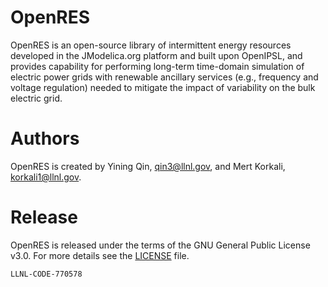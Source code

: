 # OpenRES
OpenRES is an open-source library of intermittent energy resources developed in the JModelica.org platform and built upon OpenIPSL, and provides capability for performing long-term time-domain simulation of electric power grids with renewable ancillary services (e.g., frequency and voltage regulation) needed to mitigate the impact of variability on the bulk electric grid.

# Authors
OpenRES is created by Yining Qin, qin3@llnl.gov, and Mert Korkali, korkali1@llnl.gov.

# Release
OpenRES is released under the terms of the GNU General Public License v3.0. For more details see the
[LICENSE](LICENSE) file.

``LLNL-CODE-770578``
